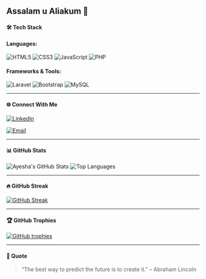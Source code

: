 ## Assalam u Aliakum 👋


 #### 🛠️ Tech Stack

#### Languages:
![HTML5](https://img.shields.io/badge/HTML5-E34F26?style=flat&logo=html5&logoColor=white)
![CSS3](https://img.shields.io/badge/CSS3-1572B6?style=flat&logo=css3&logoColor=white)
![JavaScript](https://img.shields.io/badge/JavaScript-F7DF1E?style=flat&logo=javascript&logoColor=black)
![PHP](https://img.shields.io/badge/PHP-777BB4?style=flat&logo=php&logoColor=white)


#### Frameworks & Tools:

![Laravel](https://img.shields.io/badge/Laravel-F55247?style=flat&logo=laravel&logoColor=white)
![Bootstrap](https://img.shields.io/badge/Bootstrap-563D7C?style=flat&logo=bootstrap&logoColor=white)
![MySQL](https://img.shields.io/badge/MySQL-005C84?style=flat&logo=mysql&logoColor=white)

---

#### 🌐 Connect With Me

[![LinkedIn](https://img.shields.io/badge/LinkedIn-blue?style=flat&logo=linkedin&logoColor=white)]([https://www.linkedin.com/](https://www.linkedin.com/in/ayeshasangani/))


[![Email](https://img.shields.io/badge/Email-D14836?style=flat&logo=gmail&logoColor=white)](mailto:aysan0723@gmail.com)

---


#### 📊 GitHub Stats

![Ayesha's GitHub Stats](https://github-readme-stats.vercel.app/api?username=AyeshaSangani&show_icons=true&theme=tokyonight)
![Top Languages](https://github-readme-stats.vercel.app/api/top-langs/?username=AyeshaSangani&layout=compact&theme=tokyonight)

---

 #### 🔥 GitHub Streak

[![GitHub Streak](https://streak-stats.demolab.com/?user=AyeshaSangani&theme=tokyonight)](https://git.io/streak-stats)

---

#### 🏆 GitHub Trophies

[![GitHub trophies](https://github-profile-trophy.vercel.app/?username=AyeshaSangani&theme=radical&no-frame=true&column=7)](https://github.com/ryo-ma/github-profile-trophy)

---

#### 🚀 Quote

> “The best way to predict the future is to create it.” – Abraham Lincoln


